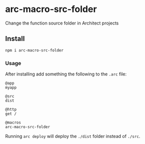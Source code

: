 # arc-macro-src-folder

Change the function source folder in Architect projects

## Install

```bash
npm i arc-macro-src-folder
```

### Usage

After installing add something the following to the `.arc` file:

```arc
@app
myapp

@src
dist

@http
get /

@macros
arc-macro-src-folder
```

Running `arc deploy` will deploy the `./dist` folder instead of `./src`.
